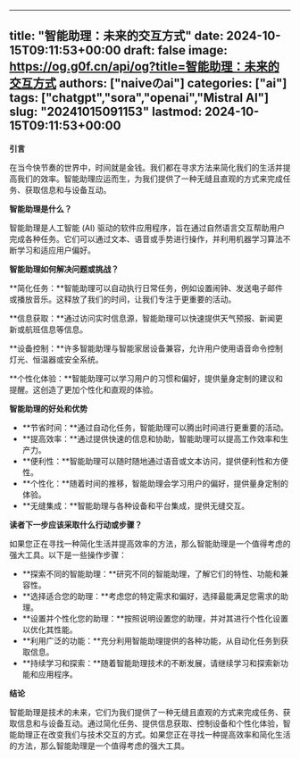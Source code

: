 
---
title: "智能助理：未来的交互方式"
date: 2024-10-15T09:11:53+00:00
draft: false
image: https://og.g0f.cn/api/og?title=智能助理：未来的交互方式
authors: ["naiveのai"]
categories: ["ai"]
tags: ["chatgpt","sora","openai","Mistral AI"]
slug: "20241015091153"
lastmod: 2024-10-15T09:11:53+00:00
---
**引言**

在当今快节奏的世界中，时间就是金钱。我们都在寻求方法来简化我们的生活并提高我们的效率。智能助理应运而生，为我们提供了一种无缝且直观的方式来完成任务、获取信息和与设备互动。

**智能助理是什么？**

智能助理是人工智能 (AI) 驱动的软件应用程序，旨在通过自然语言交互帮助用户完成各种任务。它们可以通过文本、语音或手势进行操作，并利用机器学习算法不断学习和适应用户偏好。

**智能助理如何解决问题或挑战？**

**简化任务：**智能助理可以自动执行日常任务，例如设置闹钟、发送电子邮件或播放音乐。这释放了我们的时间，让我们专注于更重要的活动。

**信息获取：**通过访问实时信息源，智能助理可以快速提供天气预报、新闻更新或航班信息等信息。

**设备控制：**许多智能助理与智能家居设备兼容，允许用户使用语音命令控制灯光、恒温器或安全系统。

**个性化体验：**智能助理可以学习用户的习惯和偏好，提供量身定制的建议和提醒。这创造了更加个性化和直观的体验。

**智能助理的好处和优势**

* **节省时间：**通过自动化任务，智能助理可以腾出时间进行更重要的活动。
* **提高效率：**通过提供快速的信息和协助，智能助理可以提高工作效率和生产力。
* **便利性：**智能助理可以随时随地通过语音或文本访问，提供便利性和方便性。
* **个性化：**随着时间的推移，智能助理会学习用户的偏好，提供量身定制的体验。
* **无缝集成：**智能助理与各种设备和平台集成，提供无缝交互。

**读者下一步应该采取什么行动或步骤？**

如果您正在寻找一种简化生活并提高效率的方法，那么智能助理是一个值得考虑的强大工具。以下是一些操作步骤：

* **探索不同的智能助理：**研究不同的智能助理，了解它们的特性、功能和兼容性。
* **选择适合您的助理：**考虑您的特定需求和偏好，选择最能满足您需求的助理。
* **设置并个性化您的助理：**按照说明设置您的助理，并对其进行个性化设置以优化其性能。
* **利用广泛的功能：**充分利用智能助理提供的各种功能，从自动化任务到获取信息。
* **持续学习和探索：**随着智能助理技术的不断发展，请继续学习和探索新功能和应用程序。

**结论**

智能助理是技术的未来，它们为我们提供了一种无缝且直观的方式来完成任务、获取信息和与设备互动。通过简化任务、提供信息获取、控制设备和个性化体验，智能助理正在改变我们与技术交互的方式。如果您正在寻找一种提高效率和简化生活的方法，那么智能助理是一个值得考虑的强大工具。